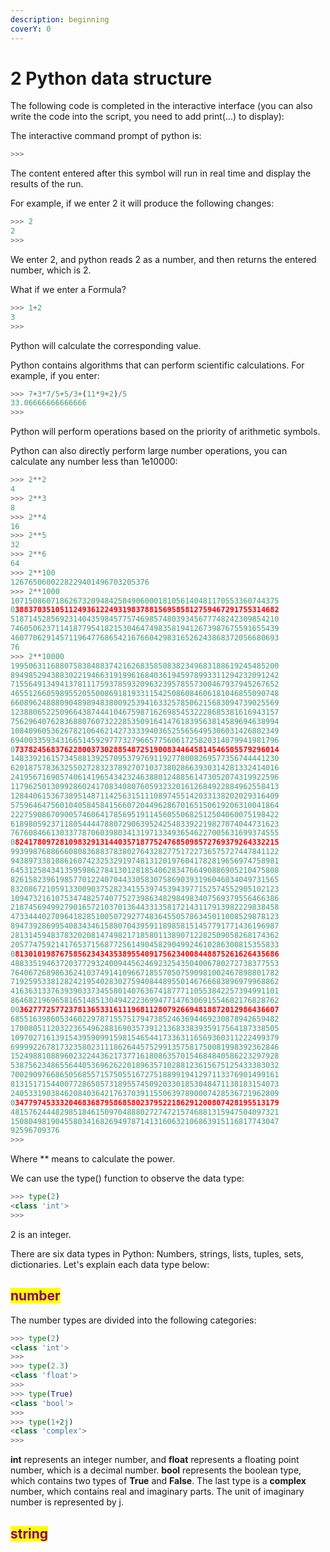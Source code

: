 ```yaml
---
description: beginning
coverY: 0
---
```


# 2 Python data structure

The following code is completed in the interactive interface (you can also write the code into the script, you need to add print(...) to display):

The interactive command prompt of python is:

```python
>>>
```

The content entered after this symbol will run in real time and display the results of the run.

For example, if we enter 2 it will produce the following changes:

```python
>>> 2
2
>>> 
```

We enter 2, and python reads 2 as a number, and then returns the entered number, which is 2.

What if we enter a Formula?

```python
>>> 1+2
3
>>> 
```

Python will calculate the corresponding value.

Python contains algorithms that can perform scientific calculations. For example, if you enter:

```python
>>> 7+3*7/5+5/3+(11*9+2)/5
33.06666666666666
>>> 
```

Python will perform operations based on the priority of arithmetic symbols.

Python can also directly perform large number operations, you can calculate any number less than 1e10000:

```python
>>> 2**2
4
>>> 2**3
8
>>> 2**4
16
>>> 2**5
32
>>> 2**6
64
>>> 2**100
1267650600228229401496703205376
>>> 2**1000
107150860718626732094842504906000181056140481170553360744375
038837035105112493612249319837881569585812759467291755314682
518714528569231404359845775746985748039345677748242309854210
746050623711418779541821530464749835819412673987675591655439
460770629145711964776865421676604298316526243868372056680693
76
>>> 2**10000
199506311688075838488374216268358508382349683188619245485200
894985294388302219466319199616840361945978993311294232091242
715564913494137811175937859320963239578557300467937945267652
465512660598955205500869181933115425086084606181046855090748
660896248880904898948380092539416332578506215683094739025569
123880652250966438744410467598716269854532228685381616943157
756296407628368807607322285350916414761839563814589694638994
108409605362678210646214273333940365255656495306031426802349
694003359343166514592977732796657756061725820314079941981796
073782456837622800373028854872519008344645814546505579296014
148339216157345881392570953797691192778008269577356744441230
620187578363255027283237892707103738028663930314281332414016
241956716905740614196543423246388012488561473052074319922596
117962501309928602417083408076059323201612684922884962558413
128440615367389514871142563151110897455142033138202029316409
575964647560104058458415660720449628670165150619206310041864
222759086709005746064178569519114560550682512504060075198422
618980592371180544447880729063952425483392219827074044731623
767608466130337787060398034131971334936546227005631699374555
082417809728109832913144035718775247685098572769379264332215
993998768866608083688378380276432827751722736575727447841122
943897338108616074232532919748131201976041782819656974758981
645312584341359598627841301281854062834766490886905210475808
826158239619857701224070443305830758690393196046034049731565
832086721059133009037528234155397453943977152574552905102123
109473216107534748257407752739863482984983407569379556466386
218745694992790165721037013644331358172143117913982229838458
473344402709641828510050729277483645505786345011008529878123
894739286995408343461588070439591189858151457791771436196987
281314594837832020814749821718580113890712282509058268174362
205774759214176537156877256149045829049924610286300815355833
081301019876758562343435389554091756234008448875261626435686
488335194637203772932400944562469232543504006780272738377553
764067268986362410374914109667185570507590981002467898801782
719259533812824219540283027594084489550146766683896979968862
416363133763939033734558014076367418777110553842257394991101
864682196965816514851304942223699477147630691554682176828762
003627772577237813653316111968112807926694818872012986436607
685516398605346022978715575179473852463694469230878942659482
170080511203223654962881690357391213683383935917564187338505
109702716139154395909915981546544173363116569360311222499379
699992267817323580231118626445752991357581750081998392362846
152498810889602322443621737716180863570154684840586223297928
538756234865564405369626220189635710288123615675125433383032
700290976686505685571575055167275188991941297113376901499161
813151715440077286505731895574509203301853048471138183154073
240533190384620840364217637039115506397890007428536721962809
034779745333204683687958685802379522186291200807428195513179
481576244482985184615097048880272747215746881315947504097321
150804981904558034168269497871413160632106863915116817743047
92596709376
>>>
```

Where \*\* means to calculate the power.

We can use the type() function to observe the data type:

```python
>>> type(2)
<class 'int'>
>>> 
```

2 is an integer.

There are six data types in Python: Numbers, strings, lists, tuples, sets, dictionaries. Let's explain each data type below:

## <mark style="color:purple;">number</mark>

The number types are divided into the following categories:

```python
>>> type(2)
<class 'int'>
>>> 
>>> type(2.3)
<class 'float'>
>>> 
>>> type(True)
<class 'bool'>
>>> 
>>> type(1+2j)
<class 'complex'>
>>> 
```

**int** represents an integer number, and **float** represents a floating point number, which is a decimal number. **bool** represents the boolean type, which contains two types of **True** and **False**. The last type is a **complex** number, which contains real and imaginary parts. The unit of imaginary number is represented by j.

## <mark style="color:purple;">string</mark>





























































